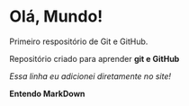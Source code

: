 # Olá, Mundo!
 Primeiro respositório de Git e GitHub.

 Repositório criado para aprender **git e GitHub**

 *Essa linha eu adicionei diretamente no site!*

 **Entendo MarkDown**
